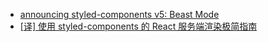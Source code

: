 - [announcing styled-components v5: Beast Mode](https://medium.com/styled-components/announcing-styled-components-v5-beast-mode-389747abd987)
- [[译] 使用 styled-components 的 React 服务端渲染极简指南](https://juejin.cn/post/6844903615052644365)
